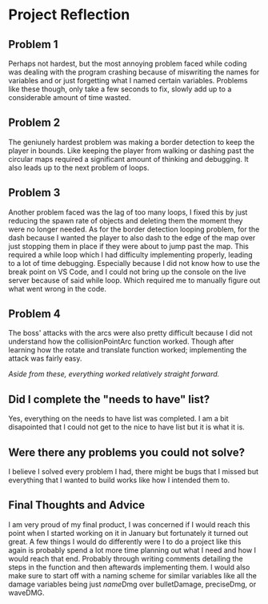 # Project Reflection

## Problem 1
Perhaps not hardest, but the most annoying problem faced while coding was dealing with the program crashing because of miswriting the names for variables 
and or just forgetting what I named certain variables. Problems like these though, only take a few seconds to fix, slowly add up 
to a considerable amount of time wasted.

## Problem 2
The geniunely hardest problem was making a border detection to keep the player in bounds. Like keeping the player from walking or dashing past the circular
maps required a significant amount of thinking and debugging. It also leads up to the next problem of loops.

## Problem 3
Another problem faced was the lag of too many loops, I fixed this by just reducing the spawn rate of objects and deleting them the moment they were no longer
needed. As for the border detection looping problem, for the dash because I wanted the player to also dash to the edge of the map over just stopping them in place
if they were about to jump past the map. This required a while loop which I had difficulty implementing properly, leading to a lot of time debugging. Especially
because I did not know how to use the break point on VS Code, and I could not bring up the console on the live server because of said while loop. Which required me
to manually figure out what went wrong in the code.

## Problem 4
The boss' attacks with the arcs were also pretty difficult because I did not understand how the collisionPointArc function worked. 
Though after learning how the rotate and translate function worked; implementing the attack was fairly easy.

*Aside from these, everything worked relatively straight forward.*

## Did I complete the "needs to have" list?
Yes, everything on the needs to have list was completed. I am a bit disapointed that I could not get to the nice to have list but it is what it is.

## Were there any problems you could not solve?
I believe I solved every problem I had, there might be bugs that I missed but everything that I wanted to build works like how I intended them to.

## Final Thoughts and Advice
I am very proud of my final product, I was concerned if I would reach this point when I started working on it in January but fortunately it turned out great. 
A few things I would do differently were I to do a project like this again is probably spend a lot more time planning out what I need and how I would reach that 
end. Probably through writing comments detailing the steps in the function and then aftewards implementing them. I would also make sure to start off with 
a naming scheme for similar variables like all the damage variables being just *name*Dmg over bulletDamage, preciseDmg, or waveDMG.
